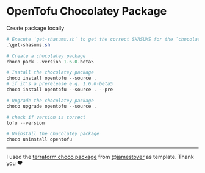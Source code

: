 ﻿# OpenTofu Chocolatey Package

Create package locally

~~~powershell
# Execute `get-shasums.sh` to get the correct SHASUMS for the `chocolateyinstall.ps1` and enter them manually.
.\get-shasums.sh

# Create a chocolatey package
choco pack --version 1.6.0-beta5

# Install the chocolatey package
choco install opentofu --source .
# if it's a prerelease e.g. 1.6.0-beta5
choco install opentofu --source . --pre

# Upgrade the chocolatey package
choco upgrade opentofu --source .

# check if version is correct
tofu --version

# Uninstall the chocolatey package
choco uninstall opentofu
~~~

---

I used the [terraform choco package](https://github.com/jamestoyer/chocolatey-packages) from [@jamestoyer](https://github.com/jamestoyer) as template. Thank you ❤
